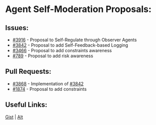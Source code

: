 [gist]:https://gist.github.com/anonhostpi/97d4bb3e9535c92b8173fae704b76264#file-_topics-0007-observers-md
[source]:https://github.com/anonhostpi/AUTOGPT.TRACKERS/blob/main/TOPICS/0007.OBSERVERS/OBSERVERS.md
# Agent Self-Moderation Proposals:
## Issues:
- [#3916][3916] - Proposal to Self-Regulate through Observer Agents
- [#3842][3842] - Proposal to add Self-Feedback-based Logging
- [#3466][3466] - Proposal to add constraints awareness
- [#789][789] - Proposal to add risk awareness

## Pull Requests:
- [#3868][3868] - Implementation of [#3842][3842]
- [#1874][1874] - Proposal to add constraints

## Useful Links:
[Gist][gist] | [Alt][source]

[789]:https://github.com/Significant-Gravitas/Auto-GPT/issues/789
[1874]:https://github.com/Significant-Gravitas/Auto-GPT/pull/1874
[3466]:https://github.com/Significant-Gravitas/Auto-GPT/pull/3466
[3842]:https://github.com/Significant-Gravitas/Auto-GPT/issues/3842
[3868]:https://github.com/Significant-Gravitas/Auto-GPT/pull/3868
[3916]:https://github.com/Significant-Gravitas/Auto-GPT/issues/3916